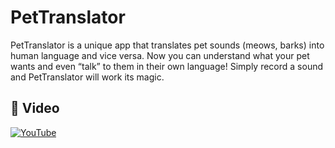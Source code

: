 # PetTranslator

PetTranslator is a unique app that translates pet sounds (meows, barks) into human language and vice versa. Now you can understand what your pet wants and even “talk” to them in their own language! Simply record a sound and PetTranslator will work its magic.
## 🎥 Video
[![YouTube](http://i.ytimg.com/vi/NDBA2Ux9Wys/hqdefault.jpg)](https://www.youtube.com/watch?v=NDBA2Ux9Wys)
